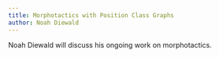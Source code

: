 ```yaml
---
title: Morphotactics with Position Class Graphs
author: Noah Diewald
---
```


Noah Diewald will discuss his ongoing work on morphotactics.
